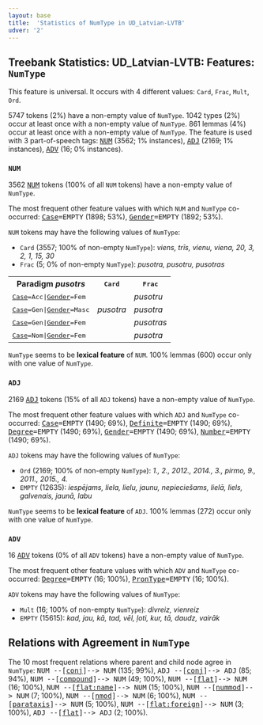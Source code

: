 ```yaml
---
layout: base
title:  'Statistics of NumType in UD_Latvian-LVTB'
udver: '2'
---
```


## Treebank Statistics: UD_Latvian-LVTB: Features: `NumType`

This feature is universal.
It occurs with 4 different values: `Card`, `Frac`, `Mult`, `Ord`.

5747 tokens (2%) have a non-empty value of `NumType`.
1042 types (2%) occur at least once with a non-empty value of `NumType`.
861 lemmas (4%) occur at least once with a non-empty value of `NumType`.
The feature is used with 3 part-of-speech tags: <tt><a href="lv_lvtb-pos-NUM.html">NUM</a></tt> (3562; 1% instances), <tt><a href="lv_lvtb-pos-ADJ.html">ADJ</a></tt> (2169; 1% instances), <tt><a href="lv_lvtb-pos-ADV.html">ADV</a></tt> (16; 0% instances).

### `NUM`

3562 <tt><a href="lv_lvtb-pos-NUM.html">NUM</a></tt> tokens (100% of all `NUM` tokens) have a non-empty value of `NumType`.

The most frequent other feature values with which `NUM` and `NumType` co-occurred: <tt><a href="lv_lvtb-feat-Case.html">Case</a></tt><tt>=EMPTY</tt> (1898; 53%), <tt><a href="lv_lvtb-feat-Gender.html">Gender</a></tt><tt>=EMPTY</tt> (1892; 53%).

`NUM` tokens may have the following values of `NumType`:

* `Card` (3557; 100% of non-empty `NumType`): <em>viens, trīs, vienu, viena, 20, 3, 2, 1, 15, 30</em>
* `Frac` (5; 0% of non-empty `NumType`): <em>pusotra, pusotru, pusotras</em>

<table>
  <tr><th>Paradigm <i>pusotrs</i></th><th><tt>Card</tt></th><th><tt>Frac</tt></th></tr>
  <tr><td><tt><tt><a href="lv_lvtb-feat-Case.html">Case</a></tt><tt>=Acc</tt>|<tt><a href="lv_lvtb-feat-Gender.html">Gender</a></tt><tt>=Fem</tt></tt></td><td></td><td><em>pusotru</em></td></tr>
  <tr><td><tt><tt><a href="lv_lvtb-feat-Case.html">Case</a></tt><tt>=Gen</tt>|<tt><a href="lv_lvtb-feat-Gender.html">Gender</a></tt><tt>=Masc</tt></tt></td><td><em>pusotra</em></td><td><em>pusotra</em></td></tr>
  <tr><td><tt><tt><a href="lv_lvtb-feat-Case.html">Case</a></tt><tt>=Gen</tt>|<tt><a href="lv_lvtb-feat-Gender.html">Gender</a></tt><tt>=Fem</tt></tt></td><td></td><td><em>pusotras</em></td></tr>
  <tr><td><tt><tt><a href="lv_lvtb-feat-Case.html">Case</a></tt><tt>=Nom</tt>|<tt><a href="lv_lvtb-feat-Gender.html">Gender</a></tt><tt>=Fem</tt></tt></td><td></td><td><em>pusotra</em></td></tr>
</table>

`NumType` seems to be **lexical feature** of `NUM`. 100% lemmas (600) occur only with one value of `NumType`.

### `ADJ`

2169 <tt><a href="lv_lvtb-pos-ADJ.html">ADJ</a></tt> tokens (15% of all `ADJ` tokens) have a non-empty value of `NumType`.

The most frequent other feature values with which `ADJ` and `NumType` co-occurred: <tt><a href="lv_lvtb-feat-Case.html">Case</a></tt><tt>=EMPTY</tt> (1490; 69%), <tt><a href="lv_lvtb-feat-Definite.html">Definite</a></tt><tt>=EMPTY</tt> (1490; 69%), <tt><a href="lv_lvtb-feat-Degree.html">Degree</a></tt><tt>=EMPTY</tt> (1490; 69%), <tt><a href="lv_lvtb-feat-Gender.html">Gender</a></tt><tt>=EMPTY</tt> (1490; 69%), <tt><a href="lv_lvtb-feat-Number.html">Number</a></tt><tt>=EMPTY</tt> (1490; 69%).

`ADJ` tokens may have the following values of `NumType`:

* `Ord` (2169; 100% of non-empty `NumType`): <em>1., 2., 2012., 2014., 3., pirmo, 9., 2011., 2015., 4.</em>
* `EMPTY` (12635): <em>iespējams, liela, lielu, jaunu, nepieciešams, lielā, liels, galvenais, jaunā, labu</em>

`NumType` seems to be **lexical feature** of `ADJ`. 100% lemmas (272) occur only with one value of `NumType`.

### `ADV`

16 <tt><a href="lv_lvtb-pos-ADV.html">ADV</a></tt> tokens (0% of all `ADV` tokens) have a non-empty value of `NumType`.

The most frequent other feature values with which `ADV` and `NumType` co-occurred: <tt><a href="lv_lvtb-feat-Degree.html">Degree</a></tt><tt>=EMPTY</tt> (16; 100%), <tt><a href="lv_lvtb-feat-PronType.html">PronType</a></tt><tt>=EMPTY</tt> (16; 100%).

`ADV` tokens may have the following values of `NumType`:

* `Mult` (16; 100% of non-empty `NumType`): <em>divreiz, vienreiz</em>
* `EMPTY` (15615): <em>kad, jau, kā, tad, vēl, ļoti, kur, tā, daudz, vairāk</em>

## Relations with Agreement in `NumType`

The 10 most frequent relations where parent and child node agree in `NumType`:
<tt>NUM --[<tt><a href="lv_lvtb-dep-conj.html">conj</a></tt>]--> NUM</tt> (135; 99%),
<tt>ADJ --[<tt><a href="lv_lvtb-dep-conj.html">conj</a></tt>]--> ADJ</tt> (85; 94%),
<tt>NUM --[<tt><a href="lv_lvtb-dep-compound.html">compound</a></tt>]--> NUM</tt> (49; 100%),
<tt>NUM --[<tt><a href="lv_lvtb-dep-flat.html">flat</a></tt>]--> NUM</tt> (16; 100%),
<tt>NUM --[<tt><a href="lv_lvtb-dep-flat-name.html">flat:name</a></tt>]--> NUM</tt> (15; 100%),
<tt>NUM --[<tt><a href="lv_lvtb-dep-nummod.html">nummod</a></tt>]--> NUM</tt> (7; 100%),
<tt>NUM --[<tt><a href="lv_lvtb-dep-nmod.html">nmod</a></tt>]--> NUM</tt> (6; 100%),
<tt>NUM --[<tt><a href="lv_lvtb-dep-parataxis.html">parataxis</a></tt>]--> NUM</tt> (5; 100%),
<tt>NUM --[<tt><a href="lv_lvtb-dep-flat-foreign.html">flat:foreign</a></tt>]--> NUM</tt> (3; 100%),
<tt>ADJ --[<tt><a href="lv_lvtb-dep-flat.html">flat</a></tt>]--> ADJ</tt> (2; 100%).

